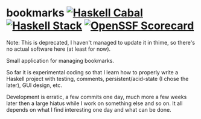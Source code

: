 # bookmarks [![Haskell Cabal](https://github.com/mihaimaruseac/bookmarks/actions/workflows/presubmit-cabal.yaml/badge.svg)](https://github.com/mihaimaruseac/bookmarks/actions/workflows/presubmit-cabal.yaml) [![Haskell Stack](https://github.com/mihaimaruseac/bookmarks/actions/workflows/presubmit-stack.yaml/badge.svg)](https://github.com/mihaimaruseac/bookmarks/actions/workflows/presubmit-stack.yaml) [![OpenSSF Scorecard](https://api.securityscorecards.dev/projects/github.com/mihaimaruseac/bookmarks/badge)](https://api.securityscorecards.dev/projects/github.com/mihaimaruseac/bookmarks)

Note: This is deprecated, I haven't managed to update it in thime, so there's
no actual software here (at least for now).

Small application for managing bookmarks.

So far it is experimental coding so that I learn how to properly write a
Haskell project with testing, comments, persistent/acid-state (I chose the
later), GUI design, etc.

Development is erratic, a few commits one day, much more a few weeks later
then a large hiatus while I  work on something else and so on. It all depends
on what I find interesting one day and what can be done.
